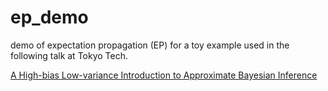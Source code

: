 # ep_demo
demo of expectation propagation (EP) for a toy example used in the following talk at Tokyo Tech.

[A High-bias Low-variance Introduction to Approximate Bayesian Inference](https://mengxiangming.github.io/talks/TokyoTech_talk_2019.pdf)
